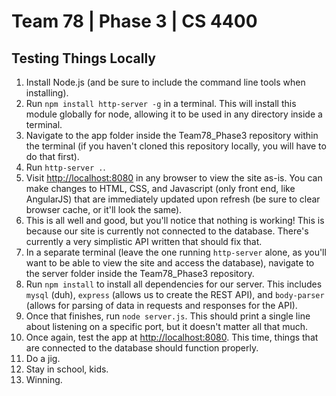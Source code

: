 # Team 78 | Phase 3 | CS 4400 
## Testing Things Locally
1. Install Node.js (and be sure to include the command line tools when installing).
2. Run `npm install http-server -g` in a terminal. This will install this module globally for node, allowing it to be used in any directory inside a terminal.
3. Navigate to the app folder inside the Team78_Phase3 repository within the terminal (if you haven't cloned this repository locally, you will have to do that first).
4. Run `http-server .`.
5. Visit <http://localhost:8080> in any browser to view the site as-is. You can make changes to HTML, CSS, and Javascript (only front end, like AngularJS) that are immediately updated upon refresh (be sure to clear browser cache, or it'll look the same).
6. This is all well and good, but you'll notice that nothing is working! This is because our site is currently not connected to the database. There's currently a very simplistic API written that should fix that.
7. In a separate terminal (leave the one running `http-server` alone, as you'll want to be able to view the site and access the database), navigate to the server folder inside the Team78_Phase3 repository.
8. Run `npm install` to install all dependencies for our server. This includes `mysql` (duh), `express` (allows us to create the REST API), and `body-parser` (allows for parsing of data in requests and responses for the API).
9. Once that finishes, run `node server.js`. This should print a single line about listening on a specific port, but it doesn't matter all that much.
10. Once again, test the app at <http://localhost:8080>. This time, things that are connected to the database should function properly.
11. Do a jig.
12. Stay in school, kids.
13. Winning.
